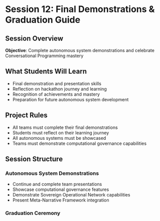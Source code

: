# Session 12: Final Demonstrations & Graduation Guide

## **Session Overview**
**Objective**: Complete autonomous system demonstrations and celebrate Conversational Programming mastery

## **What Students Will Learn**
- Final demonstration and presentation skills
- Reflection on hackathon journey and learning
- Recognition of achievements and mastery
- Preparation for future autonomous system development

## **Project Rules**
- All teams must complete their final demonstrations
- Students must reflect on their learning journey
- All autonomous systems must be showcased
- Teams must demonstrate computational governance capabilities

## **Session Structure**

### **Autonomous System Demonstrations**
- Continue and complete team presentations
- Showcase computational governance features
- Demonstrate Sovereign Operational Network capabilities
- Present Meta-Narrative Framework integration

### **Graduation Ceremony**
